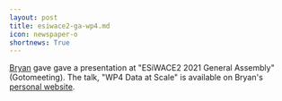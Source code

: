 ```yaml
---
layout: post
title: esiwace2-ga-wp4.md
icon: newspaper-o
shortnews: True
---
```


[Bryan](bio/bryan.html) gave gave a presentation  at "ESiWACE2 2021 General Assembly" (Gotomeeting).
The talk, "WP4 Data at Scale" is available on Bryan's [personal website](https://www.bnlawrence.net/talks/2021/09/27/esiwace2-ga-wp4).

